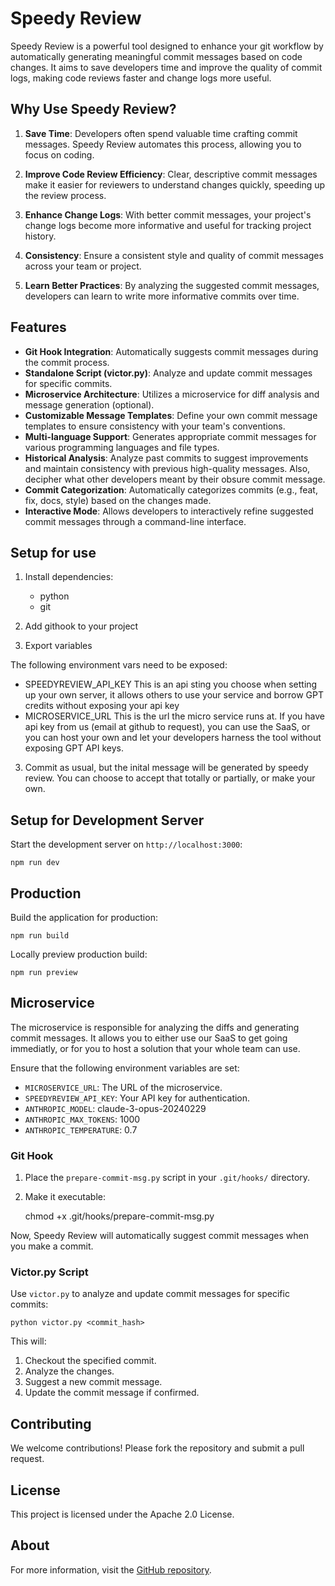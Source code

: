 # Speedy Review

Speedy Review is a powerful tool designed to enhance your git workflow by automatically generating meaningful commit messages based on code changes. It aims to save developers time and improve the quality of commit logs, making code reviews faster and change logs more useful.

## Why Use Speedy Review?

1. **Save Time**: Developers often spend valuable time crafting commit messages. Speedy Review automates this process, allowing you to focus on coding.

2. **Improve Code Review Efficiency**: Clear, descriptive commit messages make it easier for reviewers to understand changes quickly, speeding up the review process.

3. **Enhance Change Logs**: With better commit messages, your project's change logs become more informative and useful for tracking project history.

4. **Consistency**: Ensure a consistent style and quality of commit messages across your team or project.

5. **Learn Better Practices**: By analyzing the suggested commit messages, developers can learn to write more informative commits over time.

## Features

- **Git Hook Integration**: Automatically suggests commit messages during the commit process.
- **Standalone Script (victor.py)**: Analyze and update commit messages for specific commits.
- **Microservice Architecture**: Utilizes a microservice for diff analysis and message generation (optional).
- **Customizable Message Templates**: Define your own commit message templates to ensure consistency with your team's conventions.
- **Multi-language Support**: Generates appropriate commit messages for various programming languages and file types.
- **Historical Analysis**: Analyze past commits to suggest improvements and maintain consistency with previous high-quality messages. Also, decipher what other developers meant by their obsure commit message.
- **Commit Categorization**: Automatically categorizes commits (e.g., feat, fix, docs, style) based on the changes made.
- **Interactive Mode**: Allows developers to interactively refine suggested commit messages through a command-line interface.

## Setup for use

1. Install dependencies:

    * python
    * git

2. Add githook to your project

3. Export variables

The following environment vars need to be exposed:
* SPEEDYREVIEW_API_KEY  This is an api sting you choose when setting up your own server, it allows others to use your service and borrow GPT credits without exposing your api key
* MICROSERVICE_URL      This is the url the micro service runs at.  If you have api key from us (email at github to request), you can use the SaaS, or you can host your own and let your developers harness the tool without exposing GPT API keys.

3. Commit as usual, but the inital message will be generated by speedy review.  You can choose to accept that totally or partially, or make your own.


## Setup for Development Server

Start the development server on `http://localhost:3000`:

    npm run dev

## Production

Build the application for production:

    npm run build

Locally preview production build:

    npm run preview

## Microservice

The microservice is responsible for analyzing the diffs and generating commit messages. It allows you to either use our SaaS to get going immediatly, or for you to host a solution that your whole team can use.

Ensure that the following environment variables are set:

- `MICROSERVICE_URL`: The URL of the microservice.
- `SPEEDYREVIEW_API_KEY`: Your API key for authentication.
- `ANTHROPIC_MODEL`: claude-3-opus-20240229
- `ANTHROPIC_MAX_TOKENS`: 1000
- `ANTHROPIC_TEMPERATURE`: 0.7

### Git Hook

1. Place the `prepare-commit-msg.py` script in your `.git/hooks/` directory.
2. Make it executable:

   chmod +x .git/hooks/prepare-commit-msg.py

Now, Speedy Review will automatically suggest commit messages when you make a commit.

### Victor.py Script

Use `victor.py` to analyze and update commit messages for specific commits:

    python victor.py <commit_hash>

This will:

1. Checkout the specified commit.
2. Analyze the changes.
3. Suggest a new commit message.
4. Update the commit message if confirmed.

## Contributing

We welcome contributions! Please fork the repository and submit a pull request.

## License

This project is licensed under the Apache 2.0 License.

## About

For more information, visit the [GitHub repository](https://github.com/tompscanlan/speedy-review).

